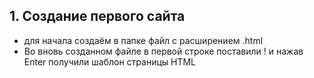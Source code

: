 ## 1. Создание первого сайта
- для начала создаём в папке файл с расширением .html 
- Во вновь созданном файле в первой строке поставили ! и нажав Enter получили шаблон страницы HTML